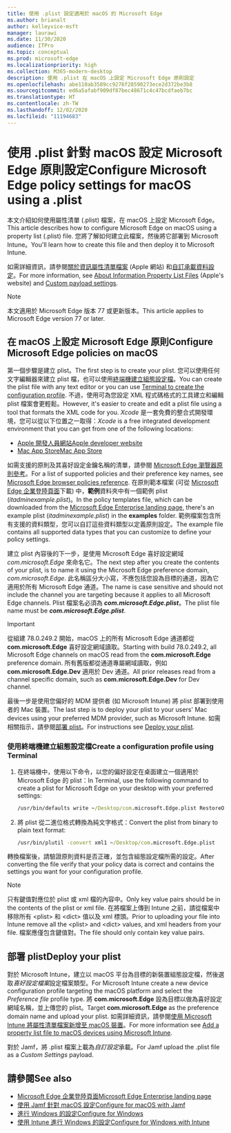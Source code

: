 ```yaml
---
title: 使用 .plist 設定適用於 macOS 的 Microsoft Edge
ms.author: brianalt
author: kelleyvice-msft
manager: laurawi
ms.date: 11/30/2020
audience: ITPro
ms.topic: conceptual
ms.prod: microsoft-edge
ms.localizationpriority: high
ms.collection: M365-modern-desktop
description: 使用 .plist 在 macOS 上設定 Microsoft Edge 原則設定
ms.openlocfilehash: abe110ab3589cc9276f28590273ece2d372be3b8
ms.sourcegitcommit: ed6a5afabf909df87bec48671c4c47bcdfaeb7bc
ms.translationtype: HT
ms.contentlocale: zh-TW
ms.lasthandoff: 12/02/2020
ms.locfileid: "11194683"
---
```

# <span data-ttu-id="80d47-103">使用 .plist 針對 macOS 設定 Microsoft Edge 原則設定</span><span class="sxs-lookup"><span data-stu-id="80d47-103">Configure Microsoft Edge policy settings for macOS using a .plist</span></span>

<span data-ttu-id="80d47-104">本文介紹如何使用屬性清單 (.plist) 檔案，在 macOS 上設定 Microsoft Edge。</span><span class="sxs-lookup"><span data-stu-id="80d47-104">This article describes how to configure Microsoft Edge on macOS using a property list (.plist) file.</span></span> <span data-ttu-id="80d47-105">您將了解如何建立此檔案，然後將它部署到 Microsoft Intune。</span><span class="sxs-lookup"><span data-stu-id="80d47-105">You'll learn how to create this file and then deploy it to Microsoft Intune.</span></span>

<span data-ttu-id="80d47-106">如需詳細資訊，請參閱[關於資訊屬性清單檔案](https://developer.apple.com/library/archive/documentation/General/Reference/InfoPlistKeyReference/Articles/AboutInformationPropertyListFiles.html) (Apple 網站) 和[自訂承載資料設定](https://support.apple.com/guide/mdm/custom-mdm9abbdbe7/1/web/1)。</span><span class="sxs-lookup"><span data-stu-id="80d47-106">For more information, see [About Information Property List Files](https://developer.apple.com/library/archive/documentation/General/Reference/InfoPlistKeyReference/Articles/AboutInformationPropertyListFiles.html) (Apple's website) and [Custom payload settings](https://support.apple.com/guide/mdm/custom-mdm9abbdbe7/1/web/1).</span></span>

> [!NOTE]
> <span data-ttu-id="80d47-107">本文適用於 Microsoft Edge 版本 77 或更新版本。</span><span class="sxs-lookup"><span data-stu-id="80d47-107">This article applies to Microsoft Edge version 77 or later.</span></span>

## <span data-ttu-id="80d47-108">在 macOS 上設定 Microsoft Edge 原則</span><span class="sxs-lookup"><span data-stu-id="80d47-108">Configure Microsoft Edge policies on macOS</span></span>

<span data-ttu-id="80d47-109">第一個步驟是建立 plist。</span><span class="sxs-lookup"><span data-stu-id="80d47-109">The first step is to create your plist.</span></span> <span data-ttu-id="80d47-110">您可以使用任何文字編輯器來建立 plist 檔，也可以使用[終端機建立組態設定檔](#create-a-configuration-profile-using-terminal)。</span><span class="sxs-lookup"><span data-stu-id="80d47-110">You can create the plist file with any text editor or you can use [Terminal to create the configuration profile](#create-a-configuration-profile-using-terminal).</span></span> <span data-ttu-id="80d47-111">不過，使用可為您設定 XML 程式碼格式的工具建立和編輯 plist 檔案會更輕鬆。</span><span class="sxs-lookup"><span data-stu-id="80d47-111">However, it's easier to create and edit a plist file using a tool that formats the XML code for you.</span></span> <span data-ttu-id="80d47-112">*Xcode* 是一套免費的整合式開發環境，您可以從以下位置之一取得：</span><span class="sxs-lookup"><span data-stu-id="80d47-112">*Xcode* is a free integrated development environment that you can get from one of the following locations:</span></span>

- [<span data-ttu-id="80d47-113">Apple 開發人員網站</span><span class="sxs-lookup"><span data-stu-id="80d47-113">Apple developer website</span></span>](https://developer.apple.com/xcode/)
- [<span data-ttu-id="80d47-114">Mac App Store</span><span class="sxs-lookup"><span data-stu-id="80d47-114">Mac App Store</span></span>](https://apps.apple.com/app/xcode/id497799835?mt=12)

<span data-ttu-id="80d47-115">如需支援的原則及其喜好設定金鑰名稱的清單，請參閱 [Microsoft Edge 瀏覽器原則參考](microsoft-edge-policies.md)。</span><span class="sxs-lookup"><span data-stu-id="80d47-115">For a list of supported policies and their preference key names, see [Microsoft Edge browser policies reference](microsoft-edge-policies.md).</span></span> <span data-ttu-id="80d47-116">在原則範本檔案 (可從 [Microsoft Edge 企業登陸頁面](https://aka.ms/EdgeEnterprise)下載) 中，**範例**資料夾中有一個範例 plist (*itadminexample.plist*)。</span><span class="sxs-lookup"><span data-stu-id="80d47-116">In the policy templates file, which can be downloaded from the [Microsoft Edge Enterprise landing page](https://aka.ms/EdgeEnterprise), there's an example plist (*itadminexample.plist*) in the **examples** folder.</span></span> <span data-ttu-id="80d47-117">範例檔案包含所有支援的資料類型，您可以自訂這些資料類型以定義原則設定。</span><span class="sxs-lookup"><span data-stu-id="80d47-117">The example file contains all supported data types that you can customize to define your policy settings.</span></span> 

<span data-ttu-id="80d47-118">建立 plist 內容後的下一步，是使用 Microsoft Edge 喜好設定網域 *com.microsoft.Edge* 來命名它。</span><span class="sxs-lookup"><span data-stu-id="80d47-118">The next step after you create the contents of your plist, is to name it using the Microsoft Edge preference domain, *com.microsoft.Edge*.</span></span> <span data-ttu-id="80d47-119">此名稱區分大小寫，不應包括您設為目標的通道，因為它適用於所有 Microsoft Edge 通道。</span><span class="sxs-lookup"><span data-stu-id="80d47-119">The name is case sensitive and should not include the channel you are targeting because it applies to all Microsoft Edge channels.</span></span> <span data-ttu-id="80d47-120">Plist 檔案名必須為 **_com.microsoft.Edge.plist_**。</span><span class="sxs-lookup"><span data-stu-id="80d47-120">The plist file name must be **_com.microsoft.Edge.plist_**.</span></span>

> [!IMPORTANT]
> <span data-ttu-id="80d47-121">從組建 78.0.249.2 開始，macOS 上的所有 Microsoft Edge 通道都從 **com.microsoft.Edge** 喜好設定網域讀取。</span><span class="sxs-lookup"><span data-stu-id="80d47-121">Starting with build 78.0.249.2, all Microsoft Edge channels on macOS read from the **com.microsoft.Edge** preference domain.</span></span> <span data-ttu-id="80d47-122">所有舊版都從通道專屬網域讀取，例如 **com.microsoft.Edge.Dev** 適用於 Dev 通道。</span><span class="sxs-lookup"><span data-stu-id="80d47-122">All prior releases read from a channel specific domain, such as **com.microsoft.Edge.Dev** for Dev channel.</span></span>

<span data-ttu-id="80d47-123">最後一步是使用您偏好的 MDM 提供者 (如 Microsoft Intune) 將 plist 部署到使用者的 Mac 裝置。</span><span class="sxs-lookup"><span data-stu-id="80d47-123">The last step is to deploy your plist to your users' Mac devices using your preferred MDM provider, such as Microsoft Intune.</span></span> <span data-ttu-id="80d47-124">如需相關指示，請參閱[部署 plist](#deploy-your-plist)。</span><span class="sxs-lookup"><span data-stu-id="80d47-124">For instructions see [Deploy your plist](#deploy-your-plist).</span></span>

### <span data-ttu-id="80d47-125">使用終端機建立組態設定檔</span><span class="sxs-lookup"><span data-stu-id="80d47-125">Create a configuration profile using Terminal</span></span>

1. <span data-ttu-id="80d47-126">在終端機中，使用以下命令，以您的偏好設定在桌面建立一個適用於 Microsoft Edge 的 plist：</span><span class="sxs-lookup"><span data-stu-id="80d47-126">In Terminal, use the following command to create a plist for Microsoft Edge on your desktop with your preferred settings:</span></span>

   ```cmd
   /usr/bin/defaults write ~/Desktop/com.microsoft.Edge.plist RestoreOnStartup -int 1
   ```

2. <span data-ttu-id="80d47-127">將 plist 從二進位格式轉換為純文字格式：</span><span class="sxs-lookup"><span data-stu-id="80d47-127">Convert the plist from binary to plain text format:</span></span>

   ```cmd
   /usr/bin/plutil -convert xml1 ~/Desktop/com.microsoft.Edge.plist
   ```

<span data-ttu-id="80d47-128">轉換檔案後，請驗證原則資料是否正確，並包含組態設定檔所需的設定。</span><span class="sxs-lookup"><span data-stu-id="80d47-128">After converting the file verify that your policy data is correct and contains the settings you want for your configuration profile.</span></span>

> [!NOTE]
> <span data-ttu-id="80d47-129">只有鍵值對應位於 plist 或 xml 檔的內容中。</span><span class="sxs-lookup"><span data-stu-id="80d47-129">Only key value pairs should be in the contents of the plist or xml file.</span></span> <span data-ttu-id="80d47-130">在將檔案上傳到 Intune 之前，請從檔案中移除所有 \<plist> 和 \<dict> 值以及 xml 標頭。</span><span class="sxs-lookup"><span data-stu-id="80d47-130">Prior to uploading your file into Intune remove all the \<plist> and \<dict> values, and xml headers from your file.</span></span> <span data-ttu-id="80d47-131">檔案應僅包含鍵值對。</span><span class="sxs-lookup"><span data-stu-id="80d47-131">The file should only contain key value pairs.</span></span>

## <span data-ttu-id="80d47-132">部署 plist</span><span class="sxs-lookup"><span data-stu-id="80d47-132">Deploy your plist</span></span>

<span data-ttu-id="80d47-133">對於 Microsoft Intune，建立以 macOS 平台為目標的新裝置組態設定檔，然後選取*喜好設定檔案*設定檔案類型。</span><span class="sxs-lookup"><span data-stu-id="80d47-133">For Microsoft Intune create a new device configuration profile targeting the macOS platform and select the *Preference file* profile type.</span></span> <span data-ttu-id="80d47-134">將 **com.microsoft.Edge** 設為目標以做為喜好設定網域名稱，並上傳您的 plist。</span><span class="sxs-lookup"><span data-stu-id="80d47-134">Target **com.microsoft.Edge** as the preference domain name and upload your plist.</span></span> <span data-ttu-id="80d47-135">如需詳細資訊，請參閱[使用 Microsoft Intune 將屬性清單檔案新增至 macOS 裝置](https://docs.microsoft.com/intune/configuration/preference-file-settings-macos)。</span><span class="sxs-lookup"><span data-stu-id="80d47-135">For more information see [Add a property list file to macOS devices using Microsoft Intune](https://docs.microsoft.com/intune/configuration/preference-file-settings-macos).</span></span>

<span data-ttu-id="80d47-136">對於 Jamf，將 .plist 檔案上載為*自訂設定*承載。</span><span class="sxs-lookup"><span data-stu-id="80d47-136">For Jamf upload the .plist file as a *Custom Settings* payload.</span></span>

## <span data-ttu-id="80d47-137">請參閱</span><span class="sxs-lookup"><span data-stu-id="80d47-137">See also</span></span>

- [<span data-ttu-id="80d47-138">Microsoft Edge 企業登陸頁面</span><span class="sxs-lookup"><span data-stu-id="80d47-138">Microsoft Edge Enterprise landing page</span></span>](https://aka.ms/EdgeEnterprise)
- [<span data-ttu-id="80d47-139">使用 Jamf 針對 macOS 設定</span><span class="sxs-lookup"><span data-stu-id="80d47-139">Configure for macOS with Jamf</span></span>](configure-microsoft-edge-on-mac-jamf.md)
- [<span data-ttu-id="80d47-140">進行 Windows 的設定</span><span class="sxs-lookup"><span data-stu-id="80d47-140">Configure for Windows</span></span>](configure-microsoft-edge.md)
- [<span data-ttu-id="80d47-141">使用 Intune 進行 Windows 的設定</span><span class="sxs-lookup"><span data-stu-id="80d47-141">Configure for Windows with Intune</span></span>](configure-edge-with-intune.md)

